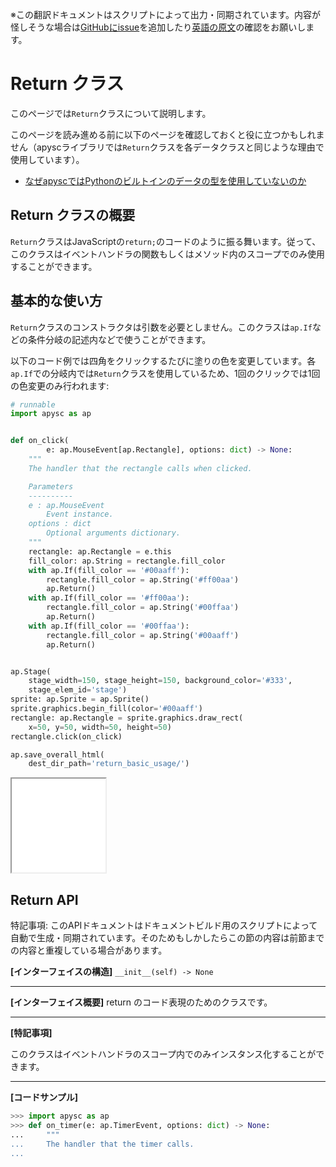 <span class="inconspicuous-txt">※この翻訳ドキュメントはスクリプトによって出力・同期されています。内容が怪しそうな場合は<a href="https://github.com/simon-ritchie/apysc/issues" target="_blank">GitHubにissue</a>を追加したり[英語の原文](return.md)の確認をお願いします。</span>

# Return クラス

このページでは`Return`クラスについて説明します。

このページを読み進める前に以下のページを確認しておくと役に立つかもしれません（apyscライブラリでは`Return`クラスを各データクラスと同じような理由で使用しています）。

- [なぜapyscではPythonのビルトインのデータの型を使用していないのか](jp_why_apysc_doesnt_use_python_builtin_data_type.md)

## Return クラスの概要

`Return`クラスはJavaScriptの`return;`のコードのように振る舞います。従って、このクラスはイベントハンドラの関数もしくはメソッド内のスコープでのみ使用することができます。

## 基本的な使い方

`Return`クラスのコンストラクタは引数を必要としません。このクラスは`ap.If`などの条件分岐の記述内などで使うことができます。

以下のコード例では四角をクリックするたびに塗りの色を変更しています。各`ap.If`での分岐内では`Return`クラスを使用しているため、1回のクリックでは1回の色変更のみ行われます:

```py
# runnable
import apysc as ap


def on_click(
        e: ap.MouseEvent[ap.Rectangle], options: dict) -> None:
    """
    The handler that the rectangle calls when clicked.

    Parameters
    ----------
    e : ap.MouseEvent
        Event instance.
    options : dict
        Optional arguments dictionary.
    """
    rectangle: ap.Rectangle = e.this
    fill_color: ap.String = rectangle.fill_color
    with ap.If(fill_color == '#00aaff'):
        rectangle.fill_color = ap.String('#ff00aa')
        ap.Return()
    with ap.If(fill_color == '#ff00aa'):
        rectangle.fill_color = ap.String('#00ffaa')
        ap.Return()
    with ap.If(fill_color == '#00ffaa'):
        rectangle.fill_color = ap.String('#00aaff')
        ap.Return()


ap.Stage(
    stage_width=150, stage_height=150, background_color='#333',
    stage_elem_id='stage')
sprite: ap.Sprite = ap.Sprite()
sprite.graphics.begin_fill(color='#00aaff')
rectangle: ap.Rectangle = sprite.graphics.draw_rect(
    x=50, y=50, width=50, height=50)
rectangle.click(on_click)

ap.save_overall_html(
    dest_dir_path='return_basic_usage/')
```

<iframe src="static/return_basic_usage/index.html" width="150" height="150"></iframe>

## Return API

<span class="inconspicuous-txt">特記事項: このAPIドキュメントはドキュメントビルド用のスクリプトによって自動で生成・同期されています。そのためもしかしたらこの節の内容は前節までの内容と重複している場合があります。</span>

**[インターフェイスの構造]** `__init__(self) -> None`<hr>

**[インターフェイス概要]** return のコード表現のためのクラスです。<hr>

**[特記事項]**

このクラスはイベントハンドラのスコープ内でのみインスタンス化することができます。<hr>

**[コードサンプル]**

```py
>>> import apysc as ap
>>> def on_timer(e: ap.TimerEvent, options: dict) -> None:
...     """
...     The handler that the timer calls.
...
```